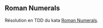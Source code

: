 ## Roman Numerals

Résolution en TDD du kata [Roman Numerals](https://codingdojo.org/kata/RomanNumerals/).